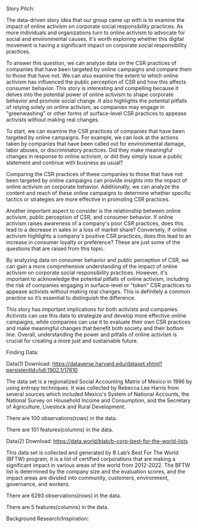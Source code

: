 Story Pitch:

  The data-driven story idea that our group came up with is to examine the impact of online activism on corporate social responsibility practices. As more individuals and organizations turn to online activism to advocate for social and environmental causes, it's worth exploring whether this digital movement is having a significant impact on corporate social responsibility practices. 
  
  To answer this question, we can analyze data on the CSR practices of companies that have been targeted by online campaigns and compare them to those that have not. We can also examine the extent to which online activism has influenced the public perception of CSR and how this affects consumer behavior.
This story is interesting and compelling because it delves into the potential power of online activism to shape corporate behavior and promote social change. It also highlights the potential pitfalls of relying solely on online activism, as companies may engage in "greenwashing" or other forms of surface-level CSR practices to appease activists without making real changes.

  To start, we can examine the CSR practices of companies that have been targeted by online campaigns. For example, we can look at the actions taken by companies that have been called out for environmental damage, labor abuses, or discriminatory practices. Did they make meaningful changes in response to online activism, or did they simply issue a public statement and continue with business as usual?
  
  Comparing the CSR practices of these companies to those that have not been targeted by online campaigns can provide insights into the impact of online activism on corporate behavior. Additionally, we can analyze the content and reach of these online campaigns to determine whether specific tactics or strategies are more effective in promoting CSR practices.
  
  Another important aspect to consider is the relationship between online activism, public perception of CSR, and consumer behavior. If online activism raises awareness of a company's poor CSR practices, does this lead to a decrease in sales or a loss of market share? Conversely, if online activism highlights a company's positive CSR practices, does this lead to an increase in consumer loyalty or preference? These are just some of the questions that are raised from this topic. 
  
  By analyzing data on consumer behavior and public perception of CSR, we can gain a more comprehensive understanding of the impact of online activism on corporate social responsibility practices. However, it's important to acknowledge the potential pitfalls of online activism, including the risk of companies engaging in surface-level or "token" CSR practices to appease activists without making real changes. This is definitely a common practice so it’s essential to distinguish the difference.

  This story has important implications for both activists and companies. Activists can use this data to strategize and develop more effective online campaigns, while companies can use it to evaluate their own CSR practices and make meaningful changes that benefit both society and their bottom line. Overall, understanding the power and pitfalls of online activism is crucial for creating a more just and sustainable future.

Finding Data:

Data(1) Download: https://dataverse.harvard.edu/dataset.xhtml?persistentId=hdl:1902.1/17610

The data set is a regionalized Social Accounting Matrix of Mexico in 1996 by using entropy techniques. It was collected by Rebecca Lee Harris from several sources which included Mexico's System of National Accounts, the National Survey on Household Income and Consumption, and the Secretary of Agriculture, Livestock and Rural Development. 

There are 100 observations(rows) in the data.

There are 101 features(columns) in the data.

Data(2) Download: https://data.world/blab/b-corp-best-for-the-world-lists

This data set is collected and generated by B Lab’s Best For The World (BFTW) program, it is a list of certified corporations that are making a significant impact in various areas of the world from 2012-2022. The BFTW list is determined by the company size and the evaluation scores, and the impact areas are divided into community, customers, environment, governance, and workers.

There are 6293 observations(rows) in the data.

There are 5 features(columns) in the data.

Background Research/Inspiration:


